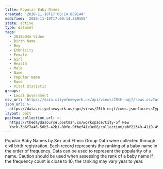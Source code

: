 ```yaml
---
title: Popular Baby Names
created: '2020-11-10T17:00:14.889144'
modified: '2020-11-10T17:00:14.889155'
state: active
type: dataset
tags:
  - 2018od4a Video
  - Birth Name
  - Boy
  - Ethnicity
  - Female
  - Girl
  - Health
  - Male
  - Name
  - Popular Name
  - Race
  - Vital Statistic
groups:
  - Local Government
csv_url: 'https://data.cityofnewyork.us/api/views/25th-nujf/rows.csv?accessType=DOWNLOAD'
json_url: >-
  https://data.cityofnewyork.us/api/views/25th-nujf/rows.json?accessType=DOWNLOAD
layout: post
postman_collection_url: >-
  https://thedaydasource.postman.co/workspace/City-of New
  York~3b6f7a46-5db5-42b1-80fe-9fbef41e3e06/collection/abf21340-4119-4903-988e-8456bf246464
---
```

Popular Baby Names by Sex and Ethnic Group
Data were collected through civil birth registration. Each record represents the ranking of a baby name in the order of frequency. Data can be used to represent the popularity of a name. Caution should be used when assessing the rank of a baby name if the frequency count is close to 10; the ranking may vary year to year.

